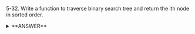 ﻿5-32. Write a function to traverse binary search tree and return the ith node in sorted order.


<details>
<summary>**ANSWER**</summary>
  <p>
  
Use in order traversal until you find the ith node. 

  </p>
</details>
